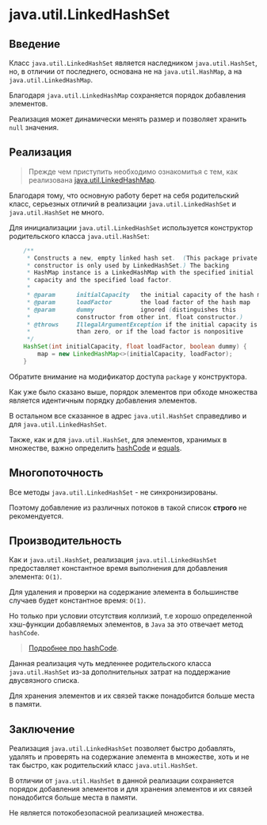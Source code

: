 # java.util.LinkedHashSet

## Введение

Класс `java.util.LinkedHashSet` является наследником `java.util.HashSet`, но, в отличии от последнего, основана не на `java.util.HashMap`, а на `java.util.LinkedHashMap`.

Благодаря `java.util.LinkedHashMap` сохраняется порядок добавления элементов.

Реализация может динамически менять размер и позволяет хранить `null` значения.

## Реализация

> Прежде чем приступить необходимо ознакомитья с тем, как реализована [java.util.LinkedHashMap](../map/linked_hash_map.md).

Благодаря тому, что основную работу берет на себя родительский класс, серьезных отличий в реализации `java.util.LinkedHashSet` и `java.util.HashSet` не много.

Для инициализации `java.util.LinkedHashSet` используется конструктор родительского класса `java.util.HashSet`:

```java
    /**
     * Constructs a new, empty linked hash set.  (This package private
     * constructor is only used by LinkedHashSet.) The backing
     * HashMap instance is a LinkedHashMap with the specified initial
     * capacity and the specified load factor.
     *
     * @param      initialCapacity   the initial capacity of the hash map
     * @param      loadFactor        the load factor of the hash map
     * @param      dummy             ignored (distinguishes this
     *             constructor from other int, float constructor.)
     * @throws     IllegalArgumentException if the initial capacity is less
     *             than zero, or if the load factor is nonpositive
     */
    HashSet(int initialCapacity, float loadFactor, boolean dummy) {
        map = new LinkedHashMap<>(initialCapacity, loadFactor);
    }
```

Обратите внимание на модификатор доступа `package` у конструктора.

Как уже было сказано выше, порядок элементов при обходе множества является идентичным порядку добавления элементов.

В остальном все сказанное в адрес `java.util.HashSet` справедливо и для `java.util.LinkedHashSet`.

Также, как и для `java.util.HashSet`, для элементов, хранимых в множестве, важно определить [hashCode](../../object/hashcode.md) и [equals](../../object/equals.md).

## Многопоточность

Все методы `java.util.LinkedHashSet` - не синхронизированы.

Поэтому добавление из различных потоков в такой список **строго** не рекомендуется.

## Производительность

Как и `java.util.HashSet`, реализация `java.util.LinkedHashSet` предоставляет константное время выполнения для добавления элемента: `O(1)`.

Для удаления и проверки на содержание элемента в большинстве случаев будет константное время: `O(1)`.

Но только при условии отсутствия коллизий, т.е хорошо определенной хэш-функции добавляемых элементов, в `Java` за это отвечает метод `hashCode`.

> [Подробнее про hashCode](../../object/hashcode.md).

Данная реализация чуть медленнее родительского класса `java.util.HashSet` из-за дополнительных затрат на поддержание двусвязного списка.

Для хранения элементов и их связей также понадобится больше места в памяти.

## Заключение

Реализация `java.util.LinkedHashSet` позволяет быстро добавлять, удалять и проверять на содержание элемента в множестве, хоть и не так быстро, как родительский класс `java.util.HashSet`.

В отличии от `java.util.HashSet` в данной реализации сохраняется порядок добавления элементов и для хранения элементов и их связей понадобится больше места в памяти.

Не является потокобезопасной реализацией множества.